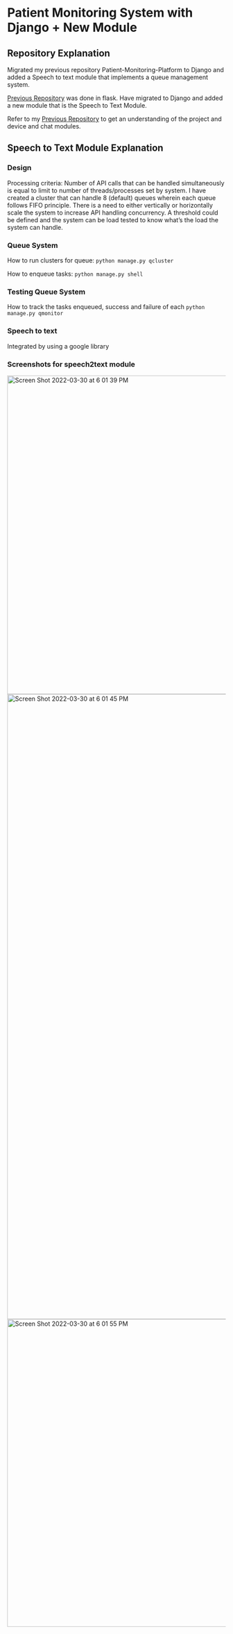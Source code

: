 # Patient Monitoring System with Django + New Module

## Repository Explanation 

Migrated my previous repository Patient-Monitoring-Platform to Django and added a Speech to text module that implements a queue management system.


[Previous Repository](https://github.com/mpavithr/Patient-Monitoring-Platform) was done in flask. Have migrated to Django and added a new module that is the Speech to Text Module.

Refer to my [Previous Repository](https://github.com/mpavithr/Patient-Monitoring-Platform) to get an understanding of the project and device and chat modules.

## Speech to Text Module Explanation

### Design

Processing criteria: Number of API calls that can be handled simultaneously is equal to limit to number of threads/processes set by system. I have created a cluster that can handle 8 (default) queues wherein each queue follows FIFO principle. There is a need to either vertically or horizontally scale the system to increase API handling concurrency. A threshold could be defined and the system can be load tested to know what’s the load the system can handle. 

### Queue System 

How to run clusters for queue:
```python manage.py qcluster```

How to enqueue tasks:
```python manage.py shell```

### Testing Queue System

How to track the tasks enqueued, success and failure of each
```python manage.py qmonitor```

### Speech to text 

Integrated by using a google library

### Screenshots for speech2text module

<img width="734" alt="Screen Shot 2022-03-30 at 6 01 39 PM" src="https://user-images.githubusercontent.com/42751267/160943622-3fd30dca-e09e-4701-ba29-2b90f293ee1b.png">

<img width="1440" alt="Screen Shot 2022-03-30 at 6 01 45 PM" src="https://user-images.githubusercontent.com/42751267/160943638-d5477739-ba0f-4216-87e5-1efc96db6bad.png">

<img width="709" alt="Screen Shot 2022-03-30 at 6 01 55 PM" src="https://user-images.githubusercontent.com/42751267/160943658-72d290a1-4d7a-4d7c-b890-a0ac3b04f05d.png">

